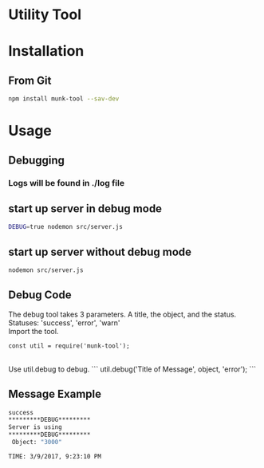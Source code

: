 # Utility Tool

# Installation
## From Git
```sh
npm install munk-tool --sav-dev
```

# Usage
## Debugging
### Logs will be found in ./log file

## start up server in debug mode
```sh
DEBUG=true nodemon src/server.js
```

## start up server without debug mode
```sh
nodemon src/server.js
```

## Debug Code
The debug tool takes 3 parameters.
A title, the object, and the status.
Statuses: 'success', 'error', 'warn'
<br />
Import the tool.
```
const util = require('munk-tool');
```
<br />
Use util.debug to debug.
```
util.debug('Title of Message', object, 'error');
```

## Message Example
```sh
success
*********DEBUG*********
Server is using
*********DEBUG*********
 Object: "3000"

TIME: 3/9/2017, 9:23:10 PM
```

